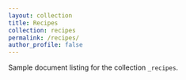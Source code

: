 ```yaml
---
layout: collection
title: Recipes
collection: recipes
permalink: /recipes/
author_profile: false
---
```


Sample document listing for the collection `_recipes`.
